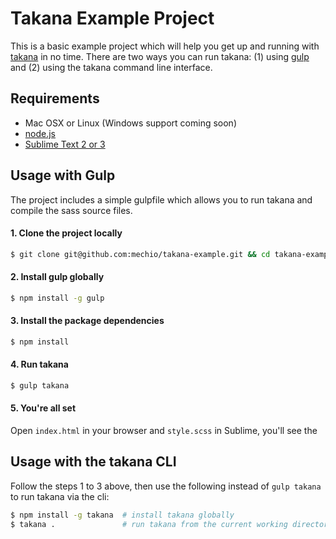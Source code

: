 # Takana Example Project

This is a basic example project which will help you get up and running with [takana](http://usetakana.com) in no time. There are two ways you can run takana: (1) using [gulp](http://gulpjs.com) and (2) using the takana command line interface.

## Requirements

- Mac OSX or Linux (Windows support coming soon)
- [node.js](http://nodejs.org/)
- [Sublime Text 2 or 3](http://www.sublimetext.com/)

## Usage with Gulp

The project includes a simple gulpfile which allows you to run takana and compile the sass source files.

#### 1. Clone the project locally

```sh
$ git clone git@github.com:mechio/takana-example.git && cd takana-example
```

#### 2. Install gulp globally

```sh
$ npm install -g gulp
```

#### 3. Install the package dependencies

```sh
$ npm install
```

#### 4. Run takana

```sh
$ gulp takana
```

#### 5. You're all set

Open `index.html` in your browser and `style.scss` in Sublime, you'll see the 

## Usage with the takana CLI

Follow the steps 1 to 3 above, then use the following instead of `gulp takana` to run takana via the cli:

```sh
$ npm install -g takana  # install takana globally
$ takana .               # run takana from the current working directory
```

